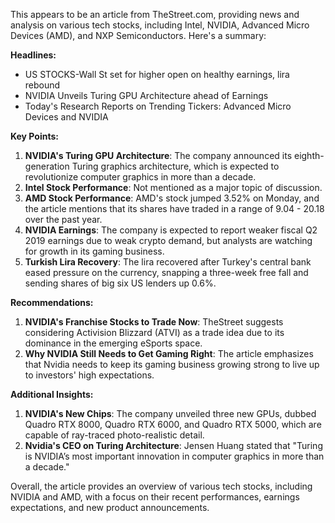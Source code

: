 This appears to be an article from TheStreet.com, providing news and analysis on various tech stocks, including Intel, NVIDIA, Advanced Micro Devices (AMD), and NXP Semiconductors. Here's a summary:

**Headlines:**

* US STOCKS-Wall St set for higher open on healthy earnings, lira rebound
* NVIDIA Unveils Turing GPU Architecture ahead of Earnings
* Today's Research Reports on Trending Tickers: Advanced Micro Devices and NVIDIA

**Key Points:**

1. **NVIDIA's Turing GPU Architecture**: The company announced its eighth-generation Turing graphics architecture, which is expected to revolutionize computer graphics in more than a decade.
2. **Intel Stock Performance**: Not mentioned as a major topic of discussion.
3. **AMD Stock Performance**: AMD's stock jumped 3.52% on Monday, and the article mentions that its shares have traded in a range of 9.04 - 20.18 over the past year.
4. **NVIDIA Earnings**: The company is expected to report weaker fiscal Q2 2019 earnings due to weak crypto demand, but analysts are watching for growth in its gaming business.
5. **Turkish Lira Recovery**: The lira recovered after Turkey's central bank eased pressure on the currency, snapping a three-week free fall and sending shares of big six US lenders up 0.6%.

**Recommendations:**

1. **NVIDIA's Franchise Stocks to Trade Now**: TheStreet suggests considering Activision Blizzard (ATVI) as a trade idea due to its dominance in the emerging eSports space.
2. **Why NVIDIA Still Needs to Get Gaming Right**: The article emphasizes that Nvidia needs to keep its gaming business growing strong to live up to investors' high expectations.

**Additional Insights:**

1. **NVIDIA's New Chips**: The company unveiled three new GPUs, dubbed Quadro RTX 8000, Quadro RTX 6000, and Quadro RTX 5000, which are capable of ray-traced photo-realistic detail.
2. **Nvidia's CEO on Turing Architecture**: Jensen Huang stated that "Turing is NVIDIA’s most important innovation in computer graphics in more than a decade."

Overall, the article provides an overview of various tech stocks, including NVIDIA and AMD, with a focus on their recent performances, earnings expectations, and new product announcements.